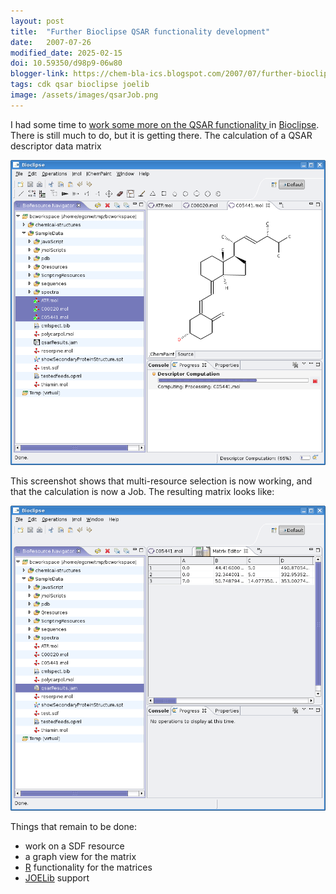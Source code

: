 ```yaml
---
layout: post
title:  "Further Bioclipse QSAR functionality development"
date:   2007-07-26
modified_date: 2025-02-15
doi: 10.59350/d98p9-06w80
blogger-link: https://chem-bla-ics.blogspot.com/2007/07/further-bioclipse-qsar-functionality.html
tags: cdk qsar bioclipse joelib
image: /assets/images/qsarJob.png
---
```


I had some time to [work some more on the QSAR functionality <i class="fa-solid fa-recycle fa-xs"></i>](https://chem-bla-ics.linkedchemistry.info/2007/06/27/qsar-plugin-for-bioclipse-getting-in.html)
in [Bioclipse](http://www.bioclipse.net/). There is still much to do, but it is getting there. The calculation of a QSAR descriptor data matrix

![](/assets/images/qsarJob.png)

This screenshot shows that multi-resource selection is now working, and that the calculation is now a Job. The resulting matrix looks like:

![](/assets/images/qsarJob1.png)

Things that remain to be done:

* work on a SDF resource
* a graph view for the matrix
* [R](http://www.r-project.org/) functionality for the matrices
* [JOELib](http://joelib.sf.net/) support
